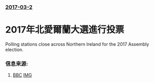 ### [2017-03-2](/news/2017/03/2/index.md)

##### 
# 2017年北愛爾蘭大選進行投票 

Polling stations close across Northern Ireland for the 2017 Assembly election.


### 信息来源:

1. [BBC](http://www.bbc.com/news/election-northern-ireland-2017-39128501) [IMG](https://ichef.bbci.co.uk/news/1024/branded_news/1947/production/_94917460_pollingnighttime.jpg)
